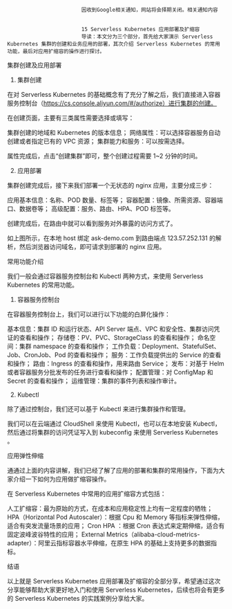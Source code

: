 
                            
                            因收到Google相关通知，网站将会择期关闭。相关通知内容
                            
                            
                            15 Serverless Kubernetes 应用部署及扩缩容
                            导读：本文分为三个部分，首先给大家演示 Serverless Kubernetes 集群的创建和业务应用的部署，其次介绍 Serverless Kubernetes 的常用功能，最后对应用扩缩容的操作进行探讨。

集群创建及应用部署

1. 集群创建

在对 Serverless Kubernetes 的基础概念有了充分了解之后，我们直接进入容器服务控制台（https://cs.console.aliyun.com/#/authorize）进行集群的创建。



在创建页面，主要有三类属性需要选择或填写：


集群创建的地域和 Kubernetes 的版本信息；
网络属性：可以选择容器服务自动创建或者指定已有的 VPC 资源；
集群能力和服务：可以按需选择。


属性完成后，点击“创建集群”即可，整个创建过程需要 1~2 分钟的时间。



2. 应用部署

集群创建完成后，接下来我们部署一个无状态的 nginx 应用，主要分成三步：


应用基本信息：名称、POD 数量、标签等；
容器配置：镜像、所需资源、容器端口、数据卷等；
高级配置：服务、路由、HPA、POD 标签等。




创建完成后，在路由中就可以看到服务对外暴露的访问方式了。



如上图所示，在本地 host 绑定 ask-demo.com 到路由端点 123.57.252.131 的解析，然后浏览器访问域名，即可请求到部署的 nginx 应用。

常用功能介绍

我们一般会通过容器服务控制台和 Kubectl 两种方式，来使用 Serverless Kubernetes 的常用功能。

1. 容器服务控制台



在容器服务控制台上，我们可以进行以下功能的白屏化操作：


基本信息：集群 ID 和运行状态、API Server 端点、VPC 和安全性、集群访问凭证的查看和操作；
存储卷：PV、PVC、StorageClass 的查看和操作；
命名空间：集群 namespace 的查看和操作；
工作负载：Deployment、StatefulSet、Job、CronJob、Pod 的查看和操作；
服务：工作负载提供出的 Service 的查看和操作；
路由：Ingress 的查看和操作，用来路由 Service；
发布：对基于 Helm 或者容器服务分批发布的任务进行查看和操作；
配置管理：对 ConfigMap 和 Secret 的查看和操作；
运维管理：集群的事件列表和操作审计。


2. Kubectl

除了通过控制台，我们还可以基于 Kubectl 来进行集群操作和管理。



我们可以在云端通过 CloudShell 来使用 Kubectl，也可以在本地安装 Kubectl，然后通过将集群的访问凭证写入到 kubeconfig 来使用 Serverless Kubernetes 。

应用弹性伸缩

通通过上面的内容讲解，我们已经了解了应用的部署和集群的常用操作，下面为大家介绍一下如何为应用做扩缩容操作。

在 Serverless Kubernetes 中常用的应用扩缩容方式包括：


人工扩缩容：最为原始的方式，在成本和应用稳定性上均有一定程度的牺牲；
HPA（Horizontal Pod Autoscaler）：根据 Cpu 和 Memory 等指标来弹性伸缩，适合有突发流量场景的应用；
Cron HPA ：根据 Cron 表达式来定期伸缩，适合有固定波峰波谷特性的应用；
External Metrics（alibaba-cloud-metrics-adapter）：阿里云指标容器水平伸缩，在原生 HPA 的基础上支持更多的数据指标。


结语

以上就是 Serverless Kubernetes 应用部署及扩缩容的全部分享，希望通过这次分享能够帮助大家更好地入门和使用 Serverless Kubernetes，后续也将会有更多的 Serverless Kubernetes 的实践案例分享给大家。

                        
                        
                            